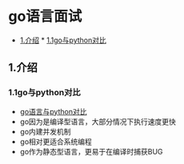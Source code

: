 # go语言面试

<!-- vim-markdown-toc Marked -->

* [1.介绍](#1.介绍)
        * [1.1go与python对比](#1.1go与python对比)

<!-- vim-markdown-toc -->

## 1.介绍

### 1.1go与python对比

- [go语言与python对比](https://zhuanlan.zhihu.com/p/62728193)
- go因为是编译型语言，大部分情况下执行速度更快
- go内建并发机制
- go相对更适合系统编程
- go作为静态型语言，更易于在编译时捕获BUG

